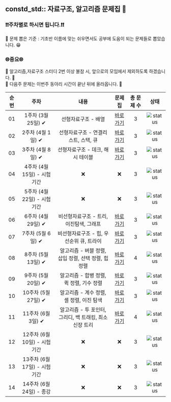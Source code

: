 ## constd_std:: 자료구조, 알고리즘 문제집 👾

### **❗️❗️주차별로 하시면 됩니다.❗️❗️**
📢 문제 뽑은 기준 : 기초반 이름에 맞는 쉬우면서도 공부에 도움이 되는 문제들로 뽑았습니다. 😁

### 🌐중요🌐

📢 알고리즘,자료구조 스터디 2번 이상 불참 시, 앞으로의 모임에서 제외하도록 하겠습니다. 🚫<br>
📢 다음주 문제는 이번주 동아리 시간이 끝난 뒤에 올라옵니다. 🌸


| 순번 | 주차                          | 내용                | 문제집    | 총 문제 수 |  상태             |
| :--: | :--------------------------: | :-----------------: | :------:  | :------: |:---------------:|
| 01 | 1주차 (3월 25일) ✔ | 선형자료구조 - 배열  | [바로가기](./Week/1st_week) | 3 | ![status](https://img.shields.io/badge/Not%20started-112051) |
| 02 | 2주차 (4월 1일) ✔ | 선형자료구조 - 연결리스트, 스택, 큐  | [바로가기](./Week/2nd_week) | 3 | ![status](https://img.shields.io/badge/Not%20started-112051) |
| 03 | 3주차 (4월 8일) ✔  | 선형자료구조 - 데크, 해시 테이블 | [바로가기](./Week/3rd_week) | 3 | ![status](https://img.shields.io/badge/Not%20started-112051) |
| 04 | 4주차 (4월 15일) - 시험기간 | ❌ | ❌ | 3 | ![status](https://img.shields.io/badge/Not%20started-112051) | 
| 05 | 5주차 (4월 22일) - 시험기간 | ❌ | ❌ | 3 | ![status](https://img.shields.io/badge/Not%20started-112051) |
| 06 | 6주차 (4월 29일) ✔ | 비선형자료구조 - 트리, 이진탐색, 그래프  | [바로가기](./algorithms/dynamic_programming_1) | 3 | ![status](https://img.shields.io/badge/Not%20started-112051) |
| 07 | 7주차 (5월 6일) ✔ | 비선형자료구조 - 힙, 우선순위 큐, 트라이  | [바로가기](./algorithms/dynamic_programming_2) | 3 | ![status](https://img.shields.io/badge/Not%20started-112051) |
| 08 | 8주차 (5월 13일) ✔ | 알고리즘 - 버블 정렬, 삽입 정렬, 선택 정렬, 힙정렬  | [바로가기](./algorithms/two_pointer) | 4 | ![status](https://img.shields.io/badge/Not%20started-112051) |
| 09 | 9주차 (5월 20일) ✔ | 알고리즘 - 합병 정렬, 퀵 정렬, 기수 정렬  | [바로가기](./algorithms/implementation) | 3 | ![status](https://img.shields.io/badge/Not%20started-112051) |
| 10 | 10주차 (5월 27일) ✔ | 알고리즘 - 계수 정렬, 셸 정렬, 이진 탐색  | [바로가기](./algorithms/graph_traversal) | 3 | ![status](https://img.shields.io/badge/Not%20started-112051) |
| 11 | 11주차 (6월 3일) ✔  | 알고리즘 - 투 포인터, 그리디, 백 트래킹, 최소 신장 트리  | [바로가기](./algorithms/brute_force) | 4 | ![status](https://img.shields.io/badge/Not%20started-112051) |
| 12 | 12주차 (6월 10일) - 시험기간 | ❌ | ❌ | 3 | ![status](https://img.shields.io/badge/Not%20started-112051) | 
| 13 | 13주차 (6월 17일) - 시험기간 | ❌ | ❌ | 3 | ![status](https://img.shields.io/badge/Not%20started-112051) |
| 14 | 14주차 (6월 24일) - 종강 | ❌ | ❌ | 3 | ![status](https://img.shields.io/badge/Not%20started-112051) |
